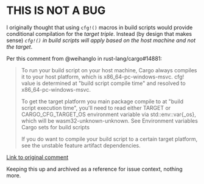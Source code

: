 # THIS IS NOT A BUG

I originally thought that using `cfg!()` macros in build scripts would provide conditional compilation for the _target triple_. Instead (by design that makes sense) _`cfg!()` in build scripts will apply based on the host machine and not the target_. 

Per this comment from @weihanglo in rust-lang/cargo#14881:
> To run your build script on your host machine, Cargo always compiles it to your host platform, which is x86_64-pc-windows-msvc. cfg! value is determined at "build script compile time" and resolved to x86_64-pc-windows-msvc.
>
> To get the target platform you main package compile to at "build script execution time", you'll need to read either TARGET or CARGO_CFG_TARGET_OS environment variable via std::env::var{_os}, which will be wasm32-unknown-unknown. See Environment variables Cargo sets for build scripts
>
> If you do want to compile your build script to a certain target platform, see the unstable feature artifact dependencies.

[Link to original comment](https://github.com/rust-lang/cargo/issues/14881#issuecomment-2510440862)

Keeping this up and archived as a reference for issue context, nothing more.
